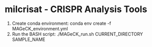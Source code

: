 # milcrisat - CRISPR Analysis Tools

1. Create conda environment: 
   conda env create -f MAGeCK_environment.yml
2. Run the BASH script: 
   ./MAGeCK_run.sh CURRENT_DIRECTORY SAMPLE_NAME
   
